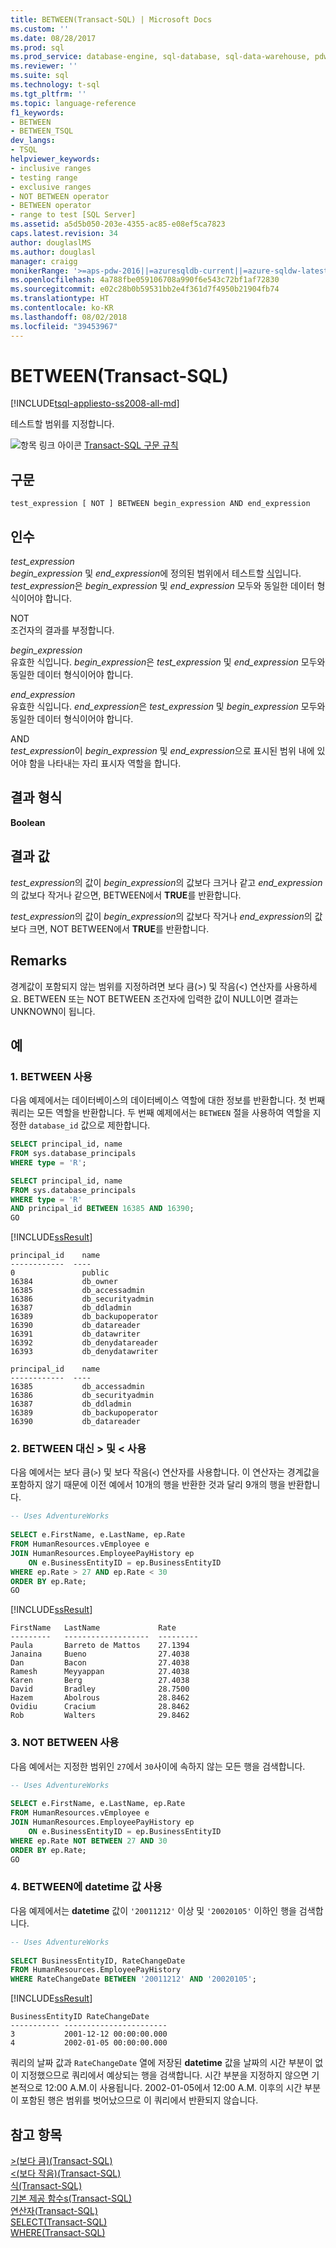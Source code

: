 ```yaml
---
title: BETWEEN(Transact-SQL) | Microsoft Docs
ms.custom: ''
ms.date: 08/28/2017
ms.prod: sql
ms.prod_service: database-engine, sql-database, sql-data-warehouse, pdw
ms.reviewer: ''
ms.suite: sql
ms.technology: t-sql
ms.tgt_pltfrm: ''
ms.topic: language-reference
f1_keywords:
- BETWEEN
- BETWEEN_TSQL
dev_langs:
- TSQL
helpviewer_keywords:
- inclusive ranges
- testing range
- exclusive ranges
- NOT BETWEEN operator
- BETWEEN operator
- range to test [SQL Server]
ms.assetid: a5d5b050-203e-4355-ac85-e08ef5ca7823
caps.latest.revision: 34
author: douglaslMS
ms.author: douglasl
manager: craigg
monikerRange: '>=aps-pdw-2016||=azuresqldb-current||=azure-sqldw-latest||>=sql-server-2016||=sqlallproducts-allversions||>=sql-server-linux-2017'
ms.openlocfilehash: 4a788fbe059106708a990f6e543c72bf1af72830
ms.sourcegitcommit: e02c28b0b59531bb2e4f361d7f4950b21904fb74
ms.translationtype: HT
ms.contentlocale: ko-KR
ms.lasthandoff: 08/02/2018
ms.locfileid: "39453967"
---
```

# <a name="between-transact-sql"></a>BETWEEN(Transact-SQL)
[!INCLUDE[tsql-appliesto-ss2008-all-md](../../includes/tsql-appliesto-ss2008-all-md.md)]

  테스트할 범위를 지정합니다.  
  
 ![항목 링크 아이콘](../../database-engine/configure-windows/media/topic-link.gif "항목 링크 아이콘") [Transact-SQL 구문 규칙](../../t-sql/language-elements/transact-sql-syntax-conventions-transact-sql.md)  
  
## <a name="syntax"></a>구문  
  
```  
test_expression [ NOT ] BETWEEN begin_expression AND end_expression  
```  
  
## <a name="arguments"></a>인수  
 *test_expression*  
 *begin_expression* 및 *end_expression*에 정의된 범위에서 테스트할 [식](../../t-sql/language-elements/expressions-transact-sql.md)입니다. *test_expression*은 *begin_expression* 및 *end_expression* 모두와 동일한 데이터 형식이어야 합니다.  
  
 NOT  
 조건자의 결과를 부정합니다.  
  
 *begin_expression*  
 유효한 식입니다. *begin_expression*은 *test_expression* 및 *end_expression* 모두와 동일한 데이터 형식이어야 합니다.  
  
 *end_expression*  
 유효한 식입니다. *end_expression*은 *test_expression* 및 *begin_expression* 모두와 동일한 데이터 형식이어야 합니다.  
  
 AND  
 *test_expression*이 *begin_expression* 및 *end_expression*으로 표시된 범위 내에 있어야 함을 나타내는 자리 표시자 역할을 합니다.  
  
## <a name="result-types"></a>결과 형식  
 **Boolean**  
  
## <a name="result-value"></a>결과 값  
 *test_expression*의 값이 *begin_expression*의 값보다 크거나 같고 *end_expression*의 값보다 작거나 같으면, BETWEEN에서 **TRUE**를 반환합니다.  
  
 *test_expression*의 값이 *begin_expression*의 값보다 작거나 *end_expression*의 값보다 크면, NOT BETWEEN에서 **TRUE**를 반환합니다.  
  
## <a name="remarks"></a>Remarks  
 경계값이 포함되지 않는 범위를 지정하려면 보다 큼(>) 및 작음(<) 연산자를 사용하세요.  BETWEEN 또는 NOT BETWEEN 조건자에 입력한 값이 NULL이면 결과는 UNKNOWN이 됩니다.  
  
## <a name="examples"></a>예  
  
### <a name="a-using-between"></a>1. BETWEEN 사용  
 다음 예제에서는 데이터베이스의 데이터베이스 역할에 대한 정보를 반환합니다. 첫 번째 쿼리는 모든 역할을 반환합니다. 두 번째 예제에서는 `BETWEEN` 절을 사용하여 역할을 지정한 `database_id` 값으로 제한합니다.  
  
```sql  
SELECT principal_id, name 
FROM sys.database_principals
WHERE type = 'R';

SELECT principal_id, name 
FROM sys.database_principals
WHERE type = 'R'
AND principal_id BETWEEN 16385 AND 16390;
GO  
```  
  
 [!INCLUDE[ssResult](../../includes/ssresult-md.md)]   
```  
principal_id    name
------------  ---- 
0               public
16384           db_owner
16385           db_accessadmin
16386           db_securityadmin
16387           db_ddladmin
16389           db_backupoperator
16390           db_datareader
16391           db_datawriter
16392           db_denydatareader
16393           db_denydatawriter
```  
```  
principal_id    name
------------  ---- 
16385           db_accessadmin
16386           db_securityadmin
16387           db_ddladmin
16389           db_backupoperator
16390           db_datareader
```  
  
### <a name="b-using--and--instead-of-between"></a>2. BETWEEN 대신 > 및 < 사용  
 다음 예에서는 보다 큼(`>`) 및 보다 작음(`<`) 연산자를 사용합니다. 이 연산자는 경계값을 포함하지 않기 때문에 이전 예에서 10개의 행을 반환한 것과 달리 9개의 행을 반환합니다.  
  
```sql  
-- Uses AdventureWorks  
  
SELECT e.FirstName, e.LastName, ep.Rate  
FROM HumanResources.vEmployee e   
JOIN HumanResources.EmployeePayHistory ep   
    ON e.BusinessEntityID = ep.BusinessEntityID  
WHERE ep.Rate > 27 AND ep.Rate < 30  
ORDER BY ep.Rate;  
GO  
```  
  
 [!INCLUDE[ssResult](../../includes/ssresult-md.md)]  
  
 ```  
 FirstName   LastName             Rate  
 ---------   -------------------  ---------  
 Paula       Barreto de Mattos    27.1394  
 Janaina     Bueno                27.4038  
 Dan         Bacon                27.4038  
 Ramesh      Meyyappan            27.4038  
 Karen       Berg                 27.4038  
 David       Bradley              28.7500  
 Hazem       Abolrous             28.8462  
 Ovidiu      Cracium              28.8462  
 Rob         Walters              29.8462  
 ```    
  
### <a name="c-using-not-between"></a>3. NOT BETWEEN 사용  
 다음 예에서는 지정한 범위인 `27`에서 `30`사이에 속하지 않는 모든 행을 검색합니다.  
  
```sql  
-- Uses AdventureWorks  
  
SELECT e.FirstName, e.LastName, ep.Rate  
FROM HumanResources.vEmployee e   
JOIN HumanResources.EmployeePayHistory ep   
    ON e.BusinessEntityID = ep.BusinessEntityID  
WHERE ep.Rate NOT BETWEEN 27 AND 30  
ORDER BY ep.Rate;  
GO  
```  
  
### <a name="d-using-between-with-datetime-values"></a>4. BETWEEN에 datetime 값 사용  
 다음 예제에서는 **datetime** 값이 `'20011212'` 이상 및 `'20020105'` 이하인 행을 검색합니다.  
  
```sql  
-- Uses AdventureWorks  
  
SELECT BusinessEntityID, RateChangeDate  
FROM HumanResources.EmployeePayHistory  
WHERE RateChangeDate BETWEEN '20011212' AND '20020105';  
```  
  
 [!INCLUDE[ssResult](../../includes/ssresult-md.md)]  
  
 ```  
 BusinessEntityID RateChangeDate  
 ----------- -----------------------  
 3           2001-12-12 00:00:00.000  
 4           2002-01-05 00:00:00.000  
 ```  
 
 쿼리의 날짜 값과 `RateChangeDate` 열에 저장된 **datetime** 값을 날짜의 시간 부분이 없이 지정했으므로 쿼리에서 예상되는 행을 검색합니다. 시간 부분을 지정하지 않으면 기본적으로 12:00 A.M.이 사용됩니다. 2002-01-05에서 12:00 A.M. 이후의 시간 부분이 포함된 행은 범위를 벗어났으므로 이 쿼리에서 반환되지 않습니다.  
  
  
## <a name="see-also"></a>참고 항목  
 [&#62;&#40;보다 큼&#41;&#40;Transact-SQL&#41;](../../t-sql/language-elements/greater-than-transact-sql.md)   
 [&#60;&#40;보다 작음&#41;&#40;Transact-SQL&#41;](../../t-sql/language-elements/less-than-transact-sql.md)   
 [식&#40;Transact-SQL&#41;](../../t-sql/language-elements/expressions-transact-sql.md)   
 [기본 제공 함수s&#40;Transact-SQL&#41;](~/t-sql/functions/functions.md)   
 [연산자&#40;Transact-SQL&#41;](../../t-sql/language-elements/operators-transact-sql.md)   
 [SELECT&#40;Transact-SQL&#41;](../../t-sql/queries/select-transact-sql.md)   
 [WHERE&#40;Transact-SQL&#41;](../../t-sql/queries/where-transact-sql.md)  
  
  


